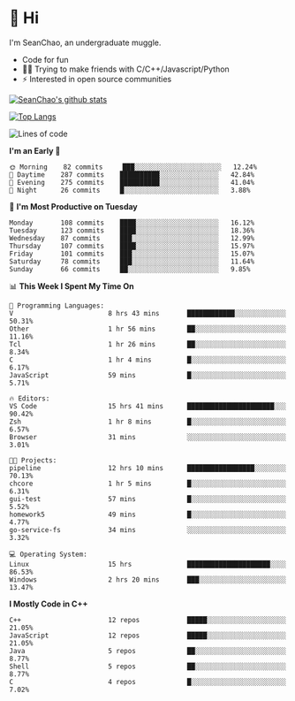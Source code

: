 # 👋 Hi
I'm SeanChao, an undergraduate muggle.

- Code for fun
- 👨‍💻 Trying to make friends with C/C++/Javascript/Python
- ⚡ Interested in open source communities

[![SeanChao's github stats](https://i-github-readme-stats.vercel.app/api?username=seanchao&show_icons=true)](https://github.com/anuraghazra/github-readme-stats)

[![Top Langs](https://i-github-readme-stats.vercel.app/api/top-langs/?username=seanchao&layout=compact)](https://github.com/anuraghazra/github-readme-stats)

<!--START_SECTION:waka-->
![Lines of code](https://img.shields.io/badge/From%20Hello%20World%20I%27ve%20Written-1.6%20million%20lines%20of%20code-blue)

**I'm an Early 🐤** 

```text
🌞 Morning    82 commits     ███░░░░░░░░░░░░░░░░░░░░░░   12.24% 
🌆 Daytime    287 commits    ██████████░░░░░░░░░░░░░░░   42.84% 
🌃 Evening    275 commits    ██████████░░░░░░░░░░░░░░░   41.04% 
🌙 Night      26 commits     █░░░░░░░░░░░░░░░░░░░░░░░░   3.88%

```
📅 **I'm Most Productive on Tuesday** 

```text
Monday       108 commits    ████░░░░░░░░░░░░░░░░░░░░░   16.12% 
Tuesday      123 commits    ████░░░░░░░░░░░░░░░░░░░░░   18.36% 
Wednesday    87 commits     ███░░░░░░░░░░░░░░░░░░░░░░   12.99% 
Thursday     107 commits    ████░░░░░░░░░░░░░░░░░░░░░   15.97% 
Friday       101 commits    ███░░░░░░░░░░░░░░░░░░░░░░   15.07% 
Saturday     78 commits     ███░░░░░░░░░░░░░░░░░░░░░░   11.64% 
Sunday       66 commits     ██░░░░░░░░░░░░░░░░░░░░░░░   9.85%

```


📊 **This Week I Spent My Time On** 

```text
💬 Programming Languages: 
V                        8 hrs 43 mins       ████████████░░░░░░░░░░░░░   50.31% 
Other                    1 hr 56 mins        ██░░░░░░░░░░░░░░░░░░░░░░░   11.16% 
Tcl                      1 hr 26 mins        ██░░░░░░░░░░░░░░░░░░░░░░░   8.34% 
C                        1 hr 4 mins         █░░░░░░░░░░░░░░░░░░░░░░░░   6.17% 
JavaScript               59 mins             █░░░░░░░░░░░░░░░░░░░░░░░░   5.71%

🔥 Editors: 
VS Code                  15 hrs 41 mins      ██████████████████████░░░   90.42% 
Zsh                      1 hr 8 mins         █░░░░░░░░░░░░░░░░░░░░░░░░   6.57% 
Browser                  31 mins             ░░░░░░░░░░░░░░░░░░░░░░░░░   3.01%

🐱‍💻 Projects: 
pipeline                 12 hrs 10 mins      █████████████████░░░░░░░░   70.13% 
chcore                   1 hr 5 mins         █░░░░░░░░░░░░░░░░░░░░░░░░   6.31% 
gui-test                 57 mins             █░░░░░░░░░░░░░░░░░░░░░░░░   5.52% 
homework5                49 mins             █░░░░░░░░░░░░░░░░░░░░░░░░   4.77% 
go-service-fs            34 mins             ░░░░░░░░░░░░░░░░░░░░░░░░░   3.32%

💻 Operating System: 
Linux                    15 hrs              █████████████████████░░░░   86.53% 
Windows                  2 hrs 20 mins       ███░░░░░░░░░░░░░░░░░░░░░░   13.47%

```

**I Mostly Code in C++** 

```text
C++                      12 repos            █████░░░░░░░░░░░░░░░░░░░░   21.05% 
JavaScript               12 repos            █████░░░░░░░░░░░░░░░░░░░░   21.05% 
Java                     5 repos             ██░░░░░░░░░░░░░░░░░░░░░░░   8.77% 
Shell                    5 repos             ██░░░░░░░░░░░░░░░░░░░░░░░   8.77% 
C                        4 repos             █░░░░░░░░░░░░░░░░░░░░░░░░   7.02%

```



<!--END_SECTION:waka-->
